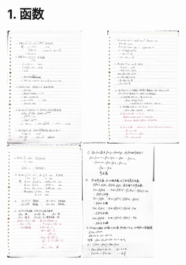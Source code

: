 # 1. 函数

<img src="chap 1 极限和连续.assets/181a2245019b8a06e44e7ada2278a8a4.jpg" alt="181a2245019b8a06e44e7ada2278a8a4" style="zoom: 25%;" />

<img src="chap 1 极限和连续.assets/image-20250103084941329.png" alt="image-20250103084941329" style="zoom: 25%;" />

<img src="chap 1 极限和连续.assets/cacd80017b62fccc4f39ef3c86ebc2ee.jpg" alt="cacd80017b62fccc4f39ef3c86ebc2ee" style="zoom: 25%;" />

<img src="chap 1 极限和连续.assets/0ee0d24063d1d77052e0486e037b4f88.jpg" alt="0ee0d24063d1d77052e0486e037b4f88" style="zoom: 25%;" />

<img src="chap 1 极限和连续.assets/4428449becd2537262c48426f0b7fd04.jpg" alt="4428449becd2537262c48426f0b7fd04" style="zoom:25%;" />